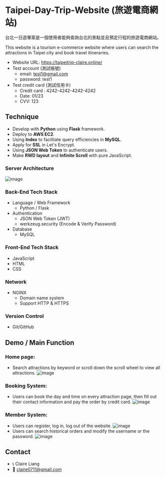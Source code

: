 # Taipei-Day-Trip-Website (旅遊電商網站)

台北一日遊專案是一個使用者能夠查詢台北的景點並且預定行程的旅遊電商網站。

This website is a tourism e-commerce website where users can search the attractions in Taipei city and book travel itineraries.

- Website URL: https://taipeitrip-claire.online/
- Test account (測試帳號)
    - email: test1@gmail.com
    - password: test1
- Test credit card (測試信用卡)
    - Credit card : 4242-4242-4242-4242
    - Date: 01/23
    - CVV: 123

##  Technique
- Develop with **Python** using **Flask** framework.
- Deploy to **AWS EC2**.
- Using **Index** to facilitate query efficiencies in **MySQL**.
- Apply for **SSL** in Let's Encrypt.
- Using **JSON Web Token** to authenticate users.
- Make **RWD layout** and **Infinite Scroll** with pure JavaScript.


### Server Architecture
![image](https://user-images.githubusercontent.com/93002296/175474204-28128154-5f81-499c-95d4-1edd7f723529.png)

### Back-End Tech Stack
- Language / Web Framework 
  - Python / Flask
- Authentication
  - JSON Web Token (JWT)
  - werkzeug.security (Encode & Verify Password)
- Database
    - MySQL

### Front-End Tech Stack
- JavaScript 
- HTML
- CSS

### Network 
- NGINX 
  - Domain name system
  - Support HTTP & HTTPS

### Version Control
- Git/GitHub

## Demo / Main Function
### Home page:
- Search attractions by keyword or scroll down the scroll wheel to view all attractions.
![image](https://github.com/claire0613/gif/blob/main/taipei-index.gif)

### Booking System:
- Users can book the day and time on every attraction page, then fill out their contact information and pay the order by credit card. 
![image](https://user-images.githubusercontent.com/93002296/175504004-39ff1c7e-4807-4d79-a753-0037b811036e.png)

### Member System:
- Users can register, log in, log out of the website.
![image](https://user-images.githubusercontent.com/93002296/175494089-8d5c6187-acf2-444b-92c2-fc19d00aae19.png)
- Users can search historical orders and modify the username or the password.
![image](https://github.com/claire0613/gif/blob/main/taipei-member.gif)




## Contact
- 📞 Claire Liang
- 📧 claire0711@gmail.com




